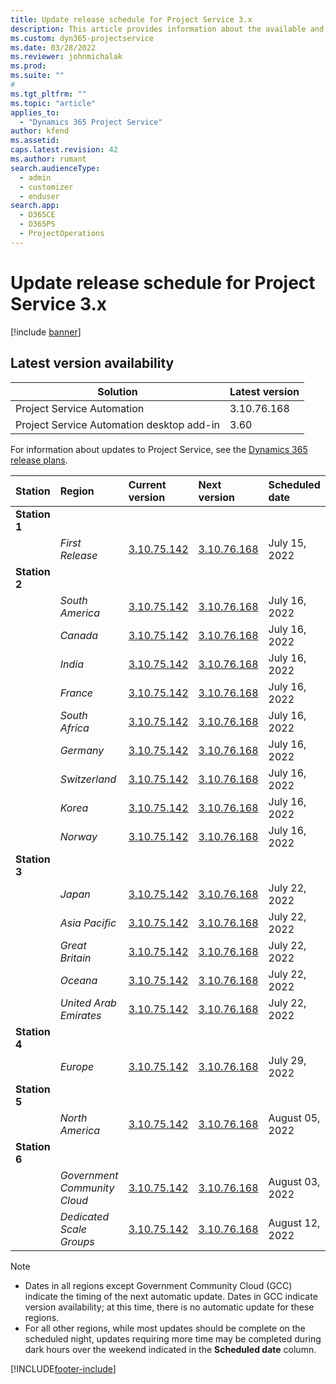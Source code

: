 ```yaml
---
title: Update release schedule for Project Service 3.x
description: This article provides information about the available and upcoming releases of Dynamics 365 Project Service Automation.
ms.custom: dyn365-projectservice
ms.date: 03/28/2022
ms.reviewer: johnmichalak
ms.prod:
ms.suite: ""
#
ms.tgt_pltfrm: ""
ms.topic: "article"
applies_to: 
  - "Dynamics 365 Project Service"
author: kfend
ms.assetid: 
caps.latest.revision: 42
ms.author: rumant
search.audienceType: 
  - admin
  - customizer
  - enduser
search.app: 
  - D365CE
  - D365PS
  - ProjectOperations
---
```


# Update release schedule for Project Service 3.x

[!include [banner](../includes/psa-now-project-operations.md)]

## Latest version availability

| Solution  | Latest version |
|-------|----|
| Project Service Automation    | 3.10.76.168 |
| Project Service Automation desktop add-in                | 3.60          |

For information about updates to Project Service, see the [Dynamics 365 release plans](/dynamics365/release-plans/). 

| Station  | Region | Current version | Next version |  Scheduled date
| :---   | :---   | :---   | :---   |:---   |         
|<strong>Station 1</strong> | |  |  | |
| | <i>First Release</i> | [3.10.75.142](whats-new-ur-44.md) | [3.10.76.168](whats-new-ur-45.md) | July 15, 2022
|<strong>Station 2</strong> | |  |  | |
| | <i>South America</i> | [3.10.75.142](whats-new-ur-44.md) | [3.10.76.168](whats-new-ur-45.md) | July 16, 2022
| | <i>Canada</i> | [3.10.75.142](whats-new-ur-44.md) | [3.10.76.168](whats-new-ur-45.md) | July 16, 2022
| | <i>India</i> | [3.10.75.142](whats-new-ur-44.md) | [3.10.76.168](whats-new-ur-45.md) | July 16, 2022
| | <i>France</i> | [3.10.75.142](whats-new-ur-44.md) | [3.10.76.168](whats-new-ur-45.md) | July 16, 2022
| | <i>South Africa</i> | [3.10.75.142](whats-new-ur-44.md) | [3.10.76.168](whats-new-ur-45.md) | July 16, 2022
| | <i>Germany</i> | [3.10.75.142](whats-new-ur-44.md) | [3.10.76.168](whats-new-ur-45.md) | July 16, 2022
| | <i>Switzerland</i> | [3.10.75.142](whats-new-ur-44.md) | [3.10.76.168](whats-new-ur-45.md) | July 16, 2022
| | <i>Korea</i> | [3.10.75.142](whats-new-ur-44.md) | [3.10.76.168](whats-new-ur-45.md) | July 16, 2022
| | <i>Norway</i> | [3.10.75.142](whats-new-ur-44.md) | [3.10.76.168](whats-new-ur-45.md) | July 16, 2022
|<strong>Station 3</strong> | |  |  | |
| | <i>Japan</i> | [3.10.75.142](whats-new-ur-44.md) | [3.10.76.168](whats-new-ur-45.md) | July 22, 2022
| | <i>Asia Pacific</i> | [3.10.75.142](whats-new-ur-44.md) | [3.10.76.168](whats-new-ur-45.md) | July 22, 2022
| | <i>Great Britain</i> | [3.10.75.142](whats-new-ur-44.md) | [3.10.76.168](whats-new-ur-45.md) | July 22, 2022
| | <i>Oceana</i> | [3.10.75.142](whats-new-ur-44.md) | [3.10.76.168](whats-new-ur-45.md) | July 22, 2022
| | <i>United Arab Emirates</i> | [3.10.75.142](whats-new-ur-44.md) | [3.10.76.168](whats-new-ur-45.md) | July 22, 2022
|<strong>Station 4</strong> | |  |  | |
| | <i>Europe</i> | [3.10.75.142](whats-new-ur-44.md) | [3.10.76.168](whats-new-ur-45.md) | July 29, 2022
|<strong>Station 5</strong> | |  |  | |
| | <i>North America</i> | [3.10.75.142](whats-new-ur44.md) | [3.10.76.168](whats-new-ur-45.md) | August 05, 2022
|<strong>Station 6</strong> | |  |  | |
| | <i>Government Community Cloud</i> | [3.10.75.142](whats-new-ur44.md) | [3.10.76.168](whats-new-ur-45.md) | August 03, 2022
| | <i>Dedicated Scale Groups</i> | [3.10.75.142](whats-new-ur44.md) | [3.10.76.168](whats-new-ur-45.md) | August 12, 2022




>[!Note]
> - Dates in all regions except Government Community Cloud (GCC) indicate the timing of the next automatic update. Dates in GCC indicate version availability; at this time, there is no automatic update for these regions.
> - For all other regions, while most updates should be complete on the scheduled night, updates requiring more time may be completed during dark hours over the weekend indicated in the **Scheduled date** column.


[!INCLUDE[footer-include](../includes/footer-banner.md)]
